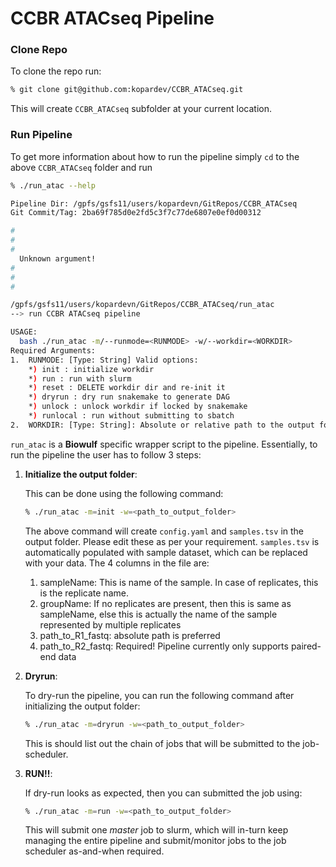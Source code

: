 # **CCBR ATACseq Pipeline**

### Clone Repo

To clone the repo run:

```bash
% git clone git@github.com:kopardev/CCBR_ATACseq.git
```

This will create `CCBR_ATACseq` subfolder at your current location.

### Run Pipeline

To get more information about how to run the pipeline simply `cd` to the above `CCBR_ATACseq` folder and run

```bash
% ./run_atac --help

Pipeline Dir: /gpfs/gsfs11/users/kopardevn/GitRepos/CCBR_ATACseq
Git Commit/Tag: 2ba69f785d0e2fd5c3f7c77de6807e0ef0d00312

#
#
#
  Unknown argument!
#
#
#

/gpfs/gsfs11/users/kopardevn/GitRepos/CCBR_ATACseq/run_atac
--> run CCBR ATACseq pipeline

USAGE:
  bash ./run_atac -m/--runmode=<RUNMODE> -w/--workdir=<WORKDIR>
Required Arguments:
1.  RUNMODE: [Type: String] Valid options:
    *) init : initialize workdir
    *) run : run with slurm
    *) reset : DELETE workdir dir and re-init it
    *) dryrun : dry run snakemake to generate DAG
    *) unlock : unlock workdir if locked by snakemake
    *) runlocal : run without submitting to sbatch
2.  WORKDIR: [Type: String]: Absolute or relative path to the output folder with write permissions.
```

`run_atac` is a **Biowulf** specific wrapper script to the pipeline. Essentially, to run the pipeline the user has to follow 3 steps:

1. **Initialize the output folder**:

   This can be done using the following command:

   ```bash
   % ./run_atac -m=init -w=<path_to_output_folder>
   ```

   The above command will create `config.yaml` and `samples.tsv` in the output folder. Please edit these as per your requirement. `samples.tsv` is automatically populated with sample dataset, which can be replaced with your data. The 4 columns in the file are:

   1. sampleName: This is name of the sample. In case of replicates, this is the replicate name.
   2. groupName: If no replicates are present, then this is same as sampleName, else this is actually the name of the sample represented by multiple replicates
   3. path_to_R1_fastq: absolute path is preferred
   4. path_to_R2_fastq: Required! Pipeline currently only supports paired-end data

2. **Dryrun**:

   To dry-run the pipeline, you can run the following command after initializing the output folder:

   ```bash
   % ./run_atac -m=dryrun -w=<path_to_output_folder>
   ```

   This is should list out the chain of jobs that will be submitted to the job-scheduler.

3. **RUN!!**:

   If dry-run looks as expected, then you can submitted the job using:

   ```bash
   % ./run_atac -m=run -w=<path_to_output_folder>
   ```

   This  will submit one  _master_ job to slurm, which will in-turn  keep managing the entire pipeline and submit/monitor jobs to the job scheduler as-and-when required.
